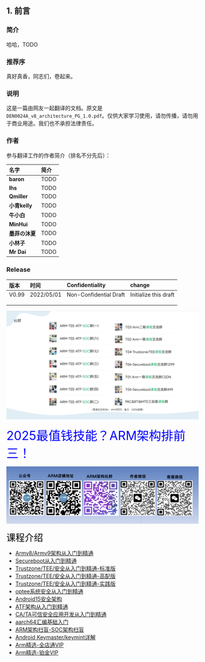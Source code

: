 ## 1. 前言

### 简介

哈哈，TODO

### 推荐序

真好真香，同志们，卷起来。

### 说明

这是一篇由网友一起翻译的文档。原文是`DEN0024A_v8_architecture_PG_1.0.pdf`。仅供大家学习使用，请勿传播，请勿用于商业用途。我们也不承担法律责任。

### 作者

参与翻译工作的作者简介（排名不分先后）：

| 名字           | 简介                |
| :------------- | :------------------ |
| **baron**      | TODO |
| **lhs**        | TODO                |
| **Qmiller**    | TODO                |
| **小青kelly**  | TODO                |
| **牛小白**     | TODO                |
| **MinHui**     | TODO                |
| **墨菲の沐夏** | TODO                |
| **小林子**     | TODO                |
| **Mr Dai**     | TODO                |

### Release

| 版本  | 时间       | Confidentiality        | change                |
| :---- | :--------- | :--------------------- | :-------------------- |
| V0.99 | 2022/05/01 | Non-Confidential Draft | Initialize this draft |
|       |            |                        |                       |
|       |            |                        |                       |
|       |            |                        |                       |




![在这里插入图片描述](pictures/9c99c1071d1f09ecacfa4816a9b947b7.png)

<font color=blue size=6>
2025最值钱技能？ARM架构排前三！
</font>
<br>

![gouzi](pictures/gouzi.png)

<font color=black size=5>课程介绍</font><br>

- [Armv8/Armv9架构从入门到精通](http://arm3.hehezhou.cn)<br>
- [Secureboot从入门到精通](http://secureboot.hehezhou.cn)<br>
- [Trustzone/TEE/安全从入门到精通-标准版](http://trustzone1.hehezhou.cn)<br>
- [Trustzone/TEE/安全从入门到精通-高配版](http://trustzone2.hehezhou.cn)<br>
- [Trustzone/TEE/安全从入门到精通-实践版](http://trustzone3.hehezhou.cn)<br>
- [optee系统安全从入门到精通](http://opteedake.hehezhou.cn)<br>
- [Android15安全架构](http://android15.hehezhou.cn)<br>
- [ATF架构从入门到精通](http://atfke.hehezhou.cn)<br>
- [CA/TA可信安全应用开发从入门到精通](http://atfke.hehezhou.cn)<br>
- [aarch64汇编基础入门](http://aarch64.hehezhou.cn)<br>
- [ARM架构扫盲-SOC架构扫盲](http://armsoc.hehezhou.cn)<br>
- [Android Keymaster/keymint详解](http://keymaster.hehezhou.cn)<br>
- [Arm精选-全店通VIP](http://quandiantong.hehezhou.cn)<br>
- [Arm精选-铂金VIP](http://bojin.hehezhou.cn)<br>